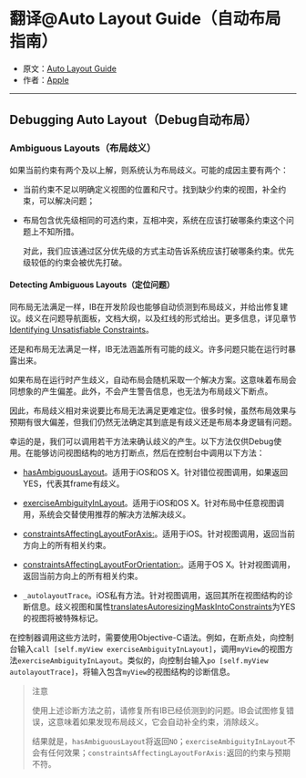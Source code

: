# 翻译@Auto Layout Guide（自动布局指南）

- 原文：[Auto Layout Guide](https://developer.apple.com/library/content/documentation/UserExperience/Conceptual/AutolayoutPG/index.html#//apple_ref/doc/uid/TP40010853)
- 作者：[Apple](https://developer.apple.com/library/content/navigation/)

---

## Debugging Auto Layout（Debug自动布局）

### Ambiguous Layouts（布局歧义）

如果当前约束有两个及以上解，则系统认为布局歧义。可能的成因主要有两个：

- 当前约束不足以明确定义视图的位置和尺寸。找到缺少约束的视图，补全约束，可以解决问题；
- 布局包含优先级相同的可选约束，互相冲突，系统在应该打破哪条约束这个问题上不知所措。

	对此，我们应该通过区分优先级的方式主动告诉系统应该打破哪条约束。优先级较低的约束会被优先打破。
	
#### Detecting Ambiguous Layouts（定位问题）

同布局无法满足一样，IB在开发阶段也能够自动侦测到布局歧义，并给出修复建议。歧义在问题导航面板，文档大纲，以及红线的形式给出。更多信息，详见章节[Identifying Unsatisfiable Constraints](https://developer.apple.com/library/content/documentation/UserExperience/Conceptual/AutolayoutPG/ConflictingLayouts.html#//apple_ref/doc/uid/TP40010853-CH19-SW3)。

还是和布局无法满足一样，IB无法涵盖所有可能的歧义。许多问题只能在运行时暴露出来。

如果布局在运行时产生歧义，自动布局会随机采取一个解决方案。这意味着布局会同想象的产生偏差。此外，不会产生警告信息，也无法为布局歧义下断点。

因此，布局歧义相对来说要比布局无法满足更难定位。很多时候，虽然布局效果与预期有很大偏差，但我们仍然无法确定其到底是有歧义还是布局本身逻辑有问题。

幸运的是，我们可以调用若干方法来确认歧义的产生。以下方法仅供Debug使用。在能够访问视图结构的地方打断点，然后在控制台中调用以下方法：

- [hasAmbiguousLayout](https://developer.apple.com/documentation/uikit/uiview/1622517-hasambiguouslayout)。适用于iOS和OS X。针对错位视图调用，如果返回YES，代表其frame有歧义。

- [exerciseAmbiguityInLayout](https://developer.apple.com/documentation/uikit/uiview/1622545-exerciseambiguityinlayout)。适用于iOS和OS X。针对布局中任意视图调用，系统会交替使用推荐的解决方法解决歧义。
- [constraintsAffectingLayoutForAxis:](https://developer.apple.com/documentation/uikit/uiview/1622432-constraintsaffectinglayout)。适用于iOS。针对视图调用，返回当前方向上的所有相关约束。
- [constraintsAffectingLayoutForOrientation:](https://developer.apple.com/documentation/appkit/nsview/1525968-constraintsaffectinglayout)。适用于OS X。针对视图调用，返回当前方向上的所有相关约束。
- `_autolayoutTrace`。iOS私有方法。针对视图调用，返回其所在视图结构的诊断信息。歧义视图和属性[translatesAutoresizingMaskIntoConstraints](https://developer.apple.com/documentation/uikit/uiview/1622572-translatesautoresizingmaskintoco)为YES的视图将被特殊标记。

在控制器调用这些方法时，需要使用Objective-C语法。例如，在断点处，向控制台输入`call [self.myView exerciseAmbiguityInLayout]`，调用`myView`的视图方法`exerciseAmbiguityInLayout`。类似的，向控制台输入`po [self.myView autolayoutTrace]`，将输入包含`myView`的视图结构的诊断信息。


>注意
>
>使用上述诊断方法之前，请修复所有IB已经侦测到的问题。IB会试图修复错误，这意味着如果发现布局歧义，它会自动补全约束，消除歧义。
>
>结果就是，`hasAmbiguousLayout`将返回`NO`；`exerciseAmbiguityInLayout`不会有任何效果；`constraintsAffectingLayoutForAxis:`返回的约束与预期不符。


